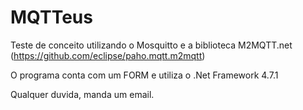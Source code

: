 # MQTTeus

Teste de conceito utilizando o Mosquitto e a biblioteca M2MQTT.net (https://github.com/eclipse/paho.mqtt.m2mqtt)

O programa conta com um FORM e utiliza o .Net Framework 4.7.1

Qualquer duvida, manda um email.
